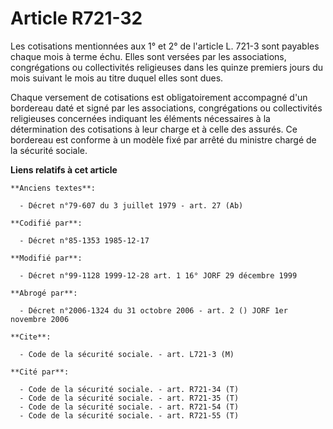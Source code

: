 # Article R721-32

Les cotisations mentionnées aux 1° et 2° de l'article L. 721-3 sont payables chaque mois à terme échu. Elles sont versées par
les associations, congrégations ou collectivités religieuses dans les quinze premiers jours du mois suivant le mois au titre
duquel elles sont dues.

Chaque versement de cotisations est obligatoirement accompagné d'un bordereau daté et signé par les associations,
congrégations ou collectivités religieuses concernées indiquant les éléments nécessaires à la détermination des cotisations à
leur charge et à celle des assurés. Ce bordereau est conforme à un modèle fixé par arrêté du ministre chargé de la sécurité
sociale.

**Liens relatifs à cet article**

	**Anciens textes**:

	  - Décret n°79-607 du 3 juillet 1979 - art. 27 (Ab)

	**Codifié par**:

	  - Décret n°85-1353 1985-12-17

	**Modifié par**:

	  - Décret n°99-1128 1999-12-28 art. 1 16° JORF 29 décembre 1999

	**Abrogé par**:

	  - Décret n°2006-1324 du 31 octobre 2006 - art. 2 () JORF 1er novembre 2006

	**Cite**:

	  - Code de la sécurité sociale. - art. L721-3 (M)

	**Cité par**:

	  - Code de la sécurité sociale. - art. R721-34 (T)
	  - Code de la sécurité sociale. - art. R721-35 (T)
	  - Code de la sécurité sociale. - art. R721-54 (T)
	  - Code de la sécurité sociale. - art. R721-55 (T)
